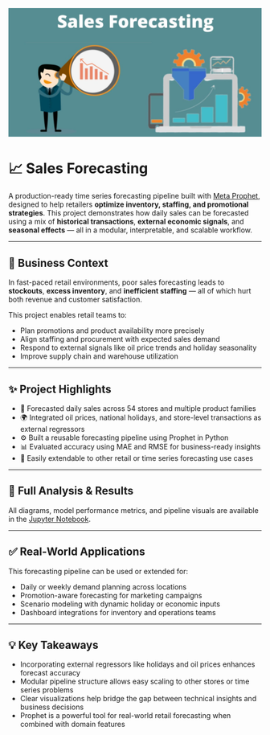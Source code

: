 ![alt text](https://github.com/denisgaribovic/sales-forecasting/blob/main/Banner.png)

# 📈 Sales Forecasting

A production-ready time series forecasting pipeline built with [Meta Prophet](https://facebook.github.io/prophet/), designed to help retailers **optimize inventory, staffing, and promotional strategies**. This project demonstrates how daily sales can be forecasted using a mix of **historical transactions**, **external economic signals**, and **seasonal effects** — all in a modular, interpretable, and scalable workflow.

---

## 🎯 Business Context

In fast-paced retail environments, poor sales forecasting leads to **stockouts**, **excess inventory**, and **inefficient staffing** — all of which hurt both revenue and customer satisfaction.  

This project enables retail teams to:

- Plan promotions and product availability more precisely  
- Align staffing and procurement with expected sales demand  
- Respond to external signals like oil price trends and holiday seasonality  
- Improve supply chain and warehouse utilization  

---

## ✨ Project Highlights

- 📆 Forecasted daily sales across 54 stores and multiple product families  
- 🌍 Integrated oil prices, national holidays, and store-level transactions as external regressors  
- ⚙️ Built a reusable forecasting pipeline using Prophet in Python  
- 📊 Evaluated accuracy using MAE and RMSE for business-ready insights  
- 🧩 Easily extendable to other retail or time series forecasting use cases  

---

## 🧪 Full Analysis & Results

All diagrams, model performance metrics, and pipeline visuals are available in the [Jupyter Notebook](https://github.com/denisgaribovic/sales-forecasting/blob/main/Sales%20Forecasting.ipynb).

---

## ✅ Real-World Applications

This forecasting pipeline can be used or extended for:

- Daily or weekly demand planning across locations  
- Promotion-aware forecasting for marketing campaigns  
- Scenario modeling with dynamic holiday or economic inputs  
- Dashboard integrations for inventory and operations teams  

---

## 💡 Key Takeaways

- Incorporating external regressors like holidays and oil prices enhances forecast accuracy  
- Modular pipeline structure allows easy scaling to other stores or time series problems  
- Clear visualizations help bridge the gap between technical insights and business decisions  
- Prophet is a powerful tool for real-world retail forecasting when combined with domain features
